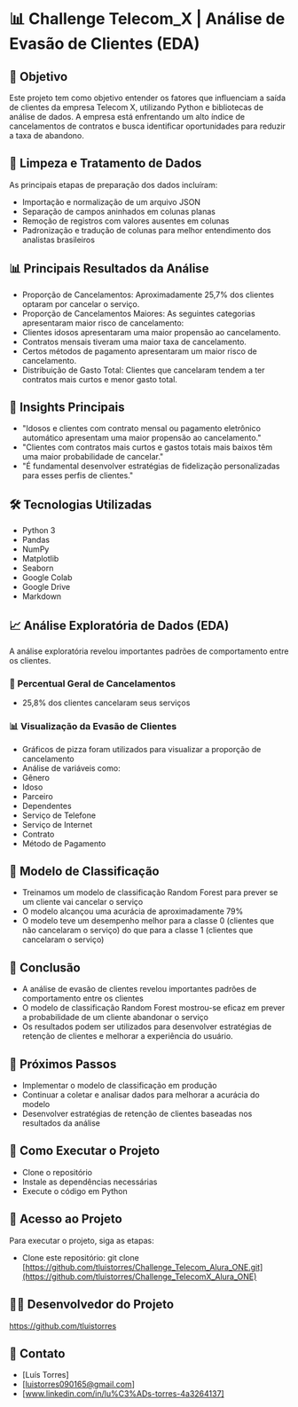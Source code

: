 # 📊 Challenge Telecom_X | Análise de Evasão de Clientes (EDA)

## 🚀 Objetivo
Este projeto tem como objetivo entender os fatores que influenciam a saída de clientes da empresa Telecom X, utilizando Python e bibliotecas de análise de dados. A empresa está enfrentando um alto índice de cancelamentos de contratos e busca identificar oportunidades para reduzir a taxa de abandono.

## 🧹 Limpeza e Tratamento de Dados
As principais etapas de preparação dos dados incluíram:

- Importação e normalização de um arquivo JSON
- Separação de campos aninhados em colunas planas
- Remoção de registros com valores ausentes em colunas
- Padronização e tradução de colunas para melhor entendimento dos analistas brasileiros


## 📊 Principais Resultados da Análise

- Proporção de Cancelamentos: Aproximadamente 25,7% dos clientes optaram por cancelar o serviço.
- Proporção de Cancelamentos Maiores: As seguintes categorias apresentaram maior risco de cancelamento:
- Clientes idosos apresentaram uma maior propensão ao cancelamento.
- Contratos mensais tiveram uma maior taxa de cancelamento.
- Certos métodos de pagamento apresentaram um maior risco de cancelamento.
- Distribuição de Gasto Total: Clientes que cancelaram tendem a ter contratos mais curtos e menor gasto total.

## 🧠 Insights Principais

- "Idosos e clientes com contrato mensal ou pagamento eletrônico automático apresentam uma maior propensão ao cancelamento."
- "Clientes com contratos mais curtos e gastos totais mais baixos têm uma maior probabilidade de cancelar."
- "É fundamental desenvolver estratégias de fidelização personalizadas para esses perfis de clientes."

## 🛠 Tecnologias Utilizadas
- Python 3
- Pandas
- NumPy
- Matplotlib
- Seaborn
- Google Colab
- Google Drive
- Markdown

## 📈 Análise Exploratória de Dados (EDA)
A análise exploratória revelou importantes padrões de comportamento entre os clientes.

### 📌 Percentual Geral de Cancelamentos
- 25,8% dos clientes cancelaram seus serviços

### 📊 Visualização da Evasão de Clientes
- Gráficos de pizza foram utilizados para visualizar a proporção de cancelamento
- Análise de variáveis como:
- Gênero
- Idoso
- Parceiro
- Dependentes
- Serviço de Telefone
- Serviço de Internet
- Contrato
- Método de Pagamento

## 🤖 Modelo de Classificação
- Treinamos um modelo de classificação Random Forest para prever se um cliente vai cancelar o serviço
- O modelo alcançou uma acurácia de aproximadamente 79%
- O modelo teve um desempenho melhor para a classe 0 (clientes que não cancelaram o serviço) do que para a classe 1 (clientes que cancelaram o serviço)

## 📝 Conclusão
- A análise de evasão de clientes revelou importantes padrões de comportamento entre os clientes
- O modelo de classificação Random Forest mostrou-se eficaz em prever a probabilidade de um cliente abandonar o serviço
- Os resultados podem ser utilizados para desenvolver estratégias de retenção de clientes e melhorar a experiência do usuário.

## 🚀 Próximos Passos
- Implementar o modelo de classificação em produção
- Continuar a coletar e analisar dados para melhorar a acurácia do modelo
- Desenvolver estratégias de retenção de clientes baseadas nos resultados da análise

## 📄 Como Executar o Projeto
- Clone o repositório
- Instale as dependências necessárias
- Execute o código em Python

## 🚀 Acesso ao Projeto
Para executar o projeto, siga as etapas:

- Clone este repositório: git clone [https://github.com/tluistorres/Challenge_Telecom_Alura_ONE.git](https://github.com/tluistorres/Challenge_TelecomX_Alura_ONE)

## 👩‍💻 Desenvolvedor do Projeto
https://github.com/tluistorres

## 👥 Contato
- [Luís Torres]
- [luistorres090165@gmail.com]
- [www.linkedin.com/in/lu%C3%ADs-torres-4a3264137]

